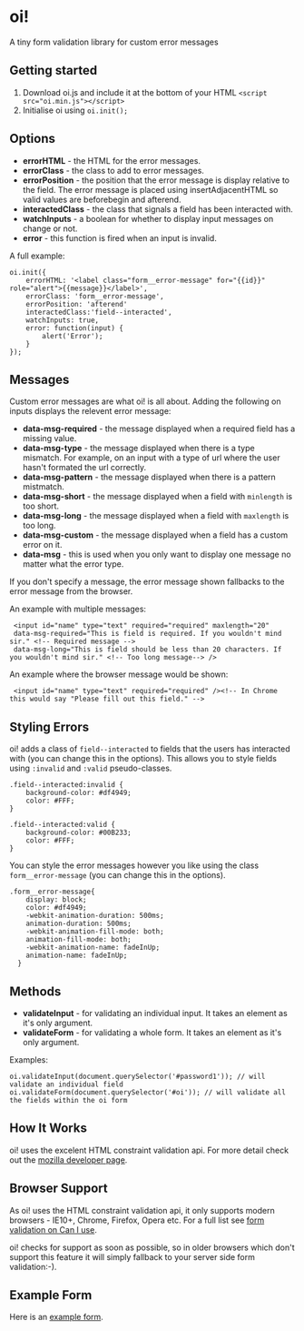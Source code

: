 # oi!

A tiny form validation library for custom error messages

## Getting started

1. Download oi.js and include it at the bottom of your HTML `<script src="oi.min.js"></script>`
2. Initialise oi using `oi.init();`

## Options

* **errorHTML** - the HTML for the error messages.
* **errorClass** - the class to add to error messages.
* **errorPosition** - the position that the error message is display relative to the field. The error message is placed using insertAdjacentHTML so valid values are beforebegin and afterend.
* **interactedClass** - the class that signals a field has been interacted with.
* **watchInputs** - a boolean for whether to display input messages on change or not.
* **error** - this function is fired when an input is invalid.

A full example:
```
oi.init({
    errorHTML: '<label class="form__error-message" for="{{id}}" role="alert">{{message}}</label>',
    errorClass: 'form__error-message',
    errorPosition: 'afterend'
    interactedClass:'field--interacted',
    watchInputs: true,
    error: function(input) {
        alert('Error');
    }
});
```
## Messages

Custom error messages are what oi! is all about. Adding the following on inputs displays the relevent error message:

* **data-msg-required** - the message displayed when a required field has a missing value.
* **data-msg-type** - the message displayed when there is a type mismatch. For example, on an input with a type of url where the user hasn't formated the url correctly.
* **data-msg-pattern** - the message displayed when there is a pattern mistmatch.
* **data-msg-short** - the message displayed when a field  with `minlength` is too short.
* **data-msg-long** - the message displayed when a field  with `maxlength` is too long.
* **data-msg-custom** - the message displayed when a field has a custom error on it.
* **data-msg** - this is used when you only want to display one message no matter what the error type.

If you don't specify a message, the error message shown fallbacks to the error message from the browser.

An example with multiple messages:
```
 <input id="name" type="text" required="required" maxlength="20" 
 data-msg-required="This is field is required. If you wouldn't mind sir." <!-- Required message -->
 data-msg-long="This is field should be less than 20 characters. If you wouldn't mind sir." <!-- Too long message--> />
```

An example where the browser message would be shown:
```
 <input id="name" type="text" required="required" /><!-- In Chrome this would say "Please fill out this field." -->
```

## Styling Errors

oi! adds a class of `field--interacted` to fields that the users has interacted with (you can change this in the options). This allows you to style fields using `:invalid` and `:valid` pseudo-classes.
```
.field--interacted:invalid {
	background-color: #df4949;
	color: #FFF;
}

.field--interacted:valid {
	background-color: #00B233;
	color: #FFF;
}
```
You can style the error messages however you like using the class `form__error-message` (you can change this in the options).
```
.form__error-message{
	display: block;
	color: #df4949;
	-webkit-animation-duration: 500ms;
    animation-duration: 500ms;
    -webkit-animation-fill-mode: both;
    animation-fill-mode: both;
	-webkit-animation-name: fadeInUp;
  	animation-name: fadeInUp;
  }
```

## Methods

* **validateInput** - for validating an individual input. It takes an element as it's only argument.
* **validateForm** - for validating a whole form. It takes an element as it's only argument.

Examples:

```
oi.validateInput(document.querySelector('#password1')); // will validate an individual field
oi.validateForm(document.querySelector('#oi')); // will validate all the fields within the oi form
```

## How It Works

oi! uses the excelent HTML constraint validation api. For more detail check out the [mozilla developer page](https://developer.mozilla.org/en-US/docs/Web/Guide/HTML/HTML5/Constraint_validation).

## Browser Support

As oi! uses the HTML constraint validation api, it only supports modern browsers - IE10+, Chrome, Firefox, Opera etc. For a full list see [form validation on Can I use](http://caniuse.com/#feat=form-validation).

oi! checks for support as soon as possible, so in older browsers which don't support this feature it will simply fallback to your server side form validation:-).

## Example Form

Here is an [example form](http://mattbegent.github.io/oi/).